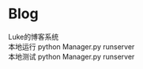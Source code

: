 # Blog
Luke的博客系统<br>
本地运行      python Manager.py runserver<br>
本地测试      python Manager.py runserver<br>
